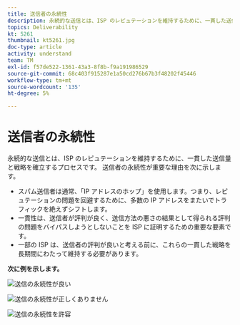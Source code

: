```yaml
---
title: 送信者の永続性
description: 永続的な送信とは、ISP のレピュテーションを維持するために、一貫した送信量と戦略を確立するプロセスです。
topics: Deliverability
kt: 5261
thumbnail: kt5261.jpg
doc-type: article
activity: understand
team: TM
exl-id: f57de522-1361-43a3-8f8b-f9a191986529
source-git-commit: 68c403f915287e1a50cd276b67b3f48202f45446
workflow-type: tm+mt
source-wordcount: '135'
ht-degree: 5%

---
```


# 送信者の永続性

永続的な送信とは、ISP のレピュテーションを維持するために、一貫した送信量と戦略を確立するプロセスです。 送信者の永続性が重要な理由を次に示します。

* スパム送信者は通常、「IP アドレスのホップ」を使用します。つまり、レピュテーションの問題を回避するために、多数の IP アドレスをまたいでトラフィックを絶えずシフトします。
* 一貫性は、送信者が評判が良く、送信方法の悪さの結果として得られる評判の問題をバイパスしようとしないことを ISP に証明するための重要な要素です。
* 一部の ISP は、送信者の評判が良いと考える前に、これらの一貫した戦略を長期間にわたって維持する必要があります。

**次に例を示します。**

![送信の永続性が良い](assets/Sender_Permanence_1.png)

![送信の永続性が正しくありません](assets/Sender_Permanence_2.png)

![送信の永続性を許容](assets/Sender_Permanence_3.png)
